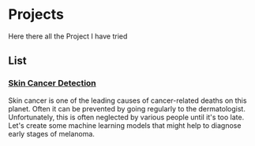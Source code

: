# Projects

Here there all the Project I have tried 

## List 
### [Skin Cancer Detection](https://github.com/from-iqwerty-import-IQ/Deep_Learning_Projects/tree/main/Skin%20Cancer%20Detection)

Skin cancer is one of the leading causes of cancer-related deaths on this planet. Often it can be prevented by going regularly to the dermatologist. Unfortunately, this is often neglected by various people until it's too late.
Let's create some machine learning models that might help to diagnose early stages of melanoma.






